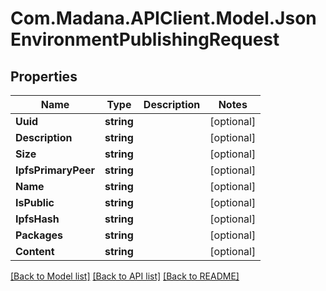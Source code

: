 
# Com.Madana.APIClient.Model.JsonEnvironmentPublishingRequest

## Properties

Name | Type | Description | Notes
------------ | ------------- | ------------- | -------------
**Uuid** | **string** |  | [optional] 
**Description** | **string** |  | [optional] 
**Size** | **string** |  | [optional] 
**IpfsPrimaryPeer** | **string** |  | [optional] 
**Name** | **string** |  | [optional] 
**IsPublic** | **string** |  | [optional] 
**IpfsHash** | **string** |  | [optional] 
**Packages** | **string** |  | [optional] 
**Content** | **string** |  | [optional] 

[[Back to Model list]](../README.md#documentation-for-models)
[[Back to API list]](../README.md#documentation-for-api-endpoints)
[[Back to README]](../README.md)

